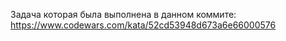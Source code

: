 Задача которая была выполнена в данном коммите: https://www.codewars.com/kata/52cd53948d673a6e66000576